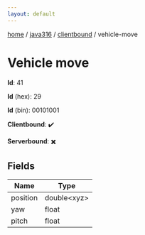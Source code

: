 ```yaml
---
layout: default
---
```


[home](/)  /  [java316](/protocol/java316)  /  [clientbound](/protocol/java316/clientbound)  /  vehicle-move

# Vehicle move

**Id**: 41

**Id** (hex): 29

**Id** (bin): 00101001

**Clientbound**: ✔️

**Serverbound**: ✖️

## Fields

Name | Type
---|---
position | double&lt;xyz&gt;
yaw | float
pitch | float
